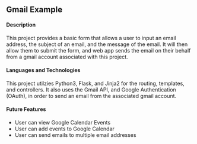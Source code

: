 <h2>Gmail Example</h2>

<h4>Description</h4>

<p>This project provides a basic form that allows a user to input an email address, the subject of an email, and the message of the email. It will then allow them to submit the form, and web app sends the email on their behalf from a gmail account associated with this project.</p>

<h4>Languages and Technologies</h4>

<p>This project utilzies Python3, Flask, and Jinja2 for the routing, templates, and controllers. It also uses the Gmail API, and Google Authentication (OAuth), in order to send an email from the associated gmail account.</p>

<h4>Future Features</h4>

<ul>
    <li>User can view Google Calendar Events</li>
    <li>User can add events to Google Calendar</li>
    <li>User can send emails to multiple email addresses</li>
</ul>